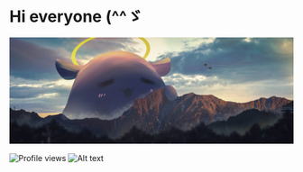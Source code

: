 # Hi everyone (^^ゞ

<img src="bg.jpg">

![Profile views](https://gpvc.arturio.dev/kztera)
![Alt text](https://spotify-recently-played-readme.vercel.app/api?user=31v5dhuuhzkkvv4cqimaphde2x6i&count=5&width=400)

<!--

**kztera/kztera** is a ✨ _special_ ✨ repository because its `README.md` (this file) appears on your GitHub profile.

Here are some ideas to get you started:

- 🔭 I’m currently working on ...
- 🌱 I’m currently learning ...
- 👯 I’m looking to collaborate on ...
- 🤔 I’m looking for help with ...
- 💬 Ask me about ...
- 📫 How to reach me: ...
- 😄 Pronouns: ...
- ⚡ Fun fact: ...
-->
